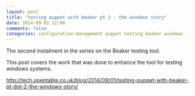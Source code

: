 ```yaml
---
layout: post
title: "testing puppet with beaker pt 2 - the windows story"
date: 2014-09-01 12:06
comments: false
categories: configuration-management puppet testing beaker windows
---
```


The second instalment in the series on the Beaker testing tool.

This post covers the work that was done to enhance the tool for testing windows systems.

http://tech.opentable.co.uk/blog/2014/09/01/testing-puppet-with-beaker-pt-dot-2-the-windows-story/
